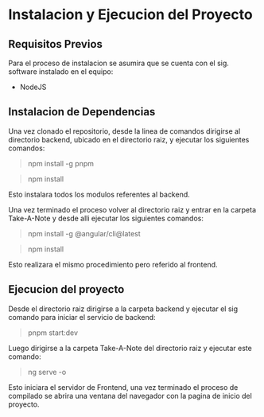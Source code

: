 ﻿# Instalacion y Ejecucion del Proyecto

## Requisitos Previos
Para el proceso de instalacion se asumira que se cuenta con el sig. software instalado en el equipo:
- NodeJS

## Instalacion de Dependencias
Una vez clonado el repositorio, desde la linea de comandos dirigirse al directorio backend, ubicado en el directorio raiz, y ejecutar los siguientes comandos:
>npm install -g pnpm

>npm install

Esto instalara todos los modulos referentes al backend. 

Una vez terminado el proceso volver al directorio raiz y entrar en la carpeta Take-A-Note y desde alli ejecutar los siguientes comandos:
>npm install -g @angular/cli@latest

>npm install

Esto realizara el mismo procedimiento pero referido al frontend.

## Ejecucion del proyecto
Desde el directorio raiz dirigirse a la carpeta backend y ejecutar el sig comando para iniciar el servicio de backend:
>pnpm start:dev

Luego dirigirse a la carpeta Take-A-Note del directorio raiz y ejecutar este comando:
>ng serve -o

Esto iniciara el servidor de Frontend, una vez terminado el proceso de compilado se abrira una ventana del navegador con la pagina de inicio del proyecto.
